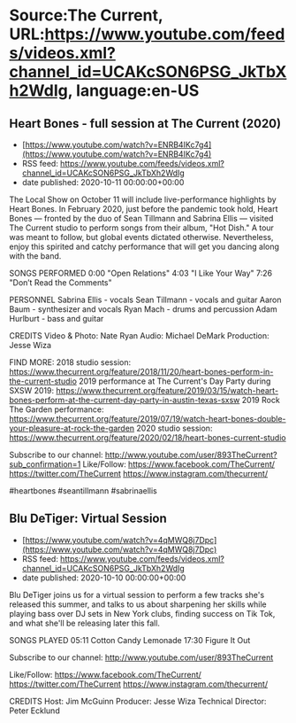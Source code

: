 # Source:The Current, URL:https://www.youtube.com/feeds/videos.xml?channel_id=UCAKcSON6PSG_JkTbXh2WdIg, language:en-US

## Heart Bones - full session at The Current (2020)
 - [https://www.youtube.com/watch?v=ENRB4IKc7g4](https://www.youtube.com/watch?v=ENRB4IKc7g4)
 - RSS feed: https://www.youtube.com/feeds/videos.xml?channel_id=UCAKcSON6PSG_JkTbXh2WdIg
 - date published: 2020-10-11 00:00:00+00:00

The Local Show on October 11 will include live-performance highlights by Heart Bones. In February 2020, just before the pandemic took hold, Heart Bones — fronted by the duo of Sean Tillmann and Sabrina Ellis — visited The Current studio to perform songs from their album, "Hot Dish." A tour was meant to follow, but global events dictated otherwise. Nevertheless, enjoy this spirited and catchy performance that will get you dancing along with the band.

SONGS PERFORMED
0:00 "Open Relations"
4:03 "I Like Your Way"
7:26 "Don’t Read the Comments"

PERSONNEL
Sabrina Ellis - vocals
Sean Tillmann - vocals and guitar
Aaron Baum - synthesizer and vocals
Ryan Mach - drums and percussion
Adam Hurlburt - bass and guitar

CREDITS
Video & Photo: Nate Ryan
Audio: Michael DeMark
Production: Jesse Wiza

FIND MORE:
2018 studio session: https://www.thecurrent.org/feature/2018/11/20/heart-bones-perform-in-the-current-studio
2019 performance at The Current's Day Party during SXSW 2019: https://www.thecurrent.org/feature/2019/03/15/watch-heart-bones-perform-at-the-current-day-party-in-austin-texas-sxsw
2019 Rock The Garden performance:
https://www.thecurrent.org/feature/2019/07/19/watch-heart-bones-double-your-pleasure-at-rock-the-garden
2020 studio session:
https://www.thecurrent.org/feature/2020/02/18/heart-bones-current-studio

Subscribe to our channel:
http://www.youtube.com/user/893TheCurrent?sub_confirmation=1
Like/Follow:
https://www.facebook.com/TheCurrent/
https://twitter.com/TheCurrent
https://www.instagram.com/thecurrent/

#heartbones #seantillmann #sabrinaellis

## Blu DeTiger: Virtual Session
 - [https://www.youtube.com/watch?v=4qMWQ8j7Dpc](https://www.youtube.com/watch?v=4qMWQ8j7Dpc)
 - RSS feed: https://www.youtube.com/feeds/videos.xml?channel_id=UCAKcSON6PSG_JkTbXh2WdIg
 - date published: 2020-10-10 00:00:00+00:00

Blu DeTiger joins us for a virtual session to perform a few tracks she's released this summer, and talks to us about sharpening her skills while playing bass over DJ sets in New York clubs, finding success on Tik Tok, and what she'll be releasing later this fall.

SONGS PLAYED
05:11 Cotton Candy Lemonade
17:30 Figure It Out

Subscribe to our channel:
http://www.youtube.com/user/893TheCurrent

Like/Follow:
https://www.facebook.com/TheCurrent/
https://twitter.com/TheCurrent
https://www.instagram.com/thecurrent/

CREDITS
Host: Jim McGuinn
Producer: Jesse Wiza
Technical Director: Peter Ecklund

